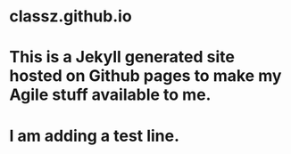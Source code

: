 # classz.github.io
# This is a Jekyll generated site hosted on Github pages to make my Agile stuff available to me.
# I am adding a test line.